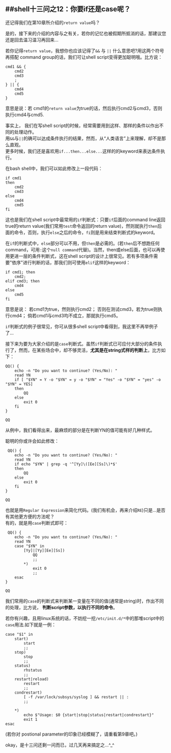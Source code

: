 ##shell十三问之12：你要if还是case呢？
--------------------------------------

还记得我们在第10章所介绍的`return value`吗？

是的，接下来的介绍的内容与之有关，若你的记忆也被假期所抵消的话，那建议您还是回去温习温习再回来...

若你记得`return value`，我想你也应该记得了`&&` 与 `||` 什么意思吧?用这两个符号再搭配 command group的话，我们可让shell script变得更加聪明哦。比方说：
```shell
cmd1 && {
    cmd2
	cmd3
	;
} || {
	cmd4
	cmd5
}
```
意思是说：若 cmd1的`return value`为true的话，然后执行cmd2与cmd3，否则执行cmd4与cmd5.

事实上， 我们在写shell script的时候，经常需要用到这样、那样的条件以作出不同的处理动作。  
用`&&`与`||`的确可以达成条件执行的结果，然而，从“人类语言”上来理解，却不是那么直观。  
更多时候，我们还是喜欢用`if...then...else...`这样的的keyword来表达条件执行。  

在bash shell中，我们可以如此修改上一段代码：
```shell
if cmd1
then
	cmd2
	cmd3
else
	cmd4
	cmd5
fi
```

这也是我们在shell script中最常用的`if`判断式：只要`if`后面的command line返回true的return value(我们常用`test`命令返回的return value)，然则就执行`then`后面的命令，否则，执行`else`之后的命令，`fi`则是用来结束判断式的keyword。


 在`if`的判断式中，`else`部分可以不用，但`then`是必需的。(若`then`后不想跑任何command，可用`:`这个`null command`代替)。当然，then或else后面，也可以再使用更进一层的条件判断式，这在shell script的设计上很常见。若有多项条件需要"依序"进行判断的话，那我们则可使用`elif`这样的keyword：
 
```shell
if cmd1; then
    cmd2;
elif cmd3; then
 	cmd4
else
 	cmd5
fi
```
 意思是说：
 	若cmd1为true，然则执行cmd2；
 	否则在测试cmd3，若为true则执行cmd4；
 	倘若cmd1与cmd3均不成立，那就执行cmd5。

 `if`判断式的例子很常见，你可从很多shell script中看得到，我这里不再举例子了...

 接下来为要为大家介绍的是`case`判断式。虽然`if`判断式已可应付大部分的条件执行了，然而，在某些场合中，却不够灵活，**尤其是在string式样的判断上**，比方如下：

```shell
QQ() {
    echo -n "Do you want to continue? (Yes/No): "
 	read YN
 	if [ "$YN" = Y -o "$YN" = y -o "$YN" = "Yes" -o "$YN" = "yes" -o "$YN" = YES]
 	then
 		QQ
 	else
 		exit 0
 	fi	
}

QQ
```

从例中，我们看得出来，最麻烦的部分是在判断YN的值可能有好几种样式。

聪明的你或许会如此修改：
```shell
 QQ() {
 	echo -n "Do you want to continue? (Yes/No): "
 	read YN
 	if echo "$YN" | grep -q '^[Yy]\([Ee][Ss]\)*$'
 	then
 		QQ
 	else
 		exit 0
 	fi	
}

QQ
```
也就是用`Regular Expression`来简化代码。(我们有机会，再来介绍`RE`)只是...是否有其他更方便的方法呢？  
有的，就是用`case`判断式即可：
```shell
 QQ() {
 	echo -n "Do you want to continue? (Yes/No): "
 	read YN
 	case "$YN" in
 		[Yy]|[Yy][Ee][Ss])
 			QQ
 			;;
 		*)
 			exit 0
 			;;
 	esac
}

QQ
```
我们常用的`case`的判断式来判断某一变量在不同的值(通常是string)时，作出不同的处理，比方说， **判断script参数，以执行不同的命令**。

若你有兴趣，且用linux系统的话，不妨挖一挖`/etc/init.d/*`中的那堆script中的`case`用法.如下就是一例：
```shell
case "$1" in
	start)
		start
		;;
	stop)
		stop
		;;
	status)
		rhstatus
		;;
	restart|reload)
		restart
		;;
	condrestart)
		[ -f /var/lock/subsys/syslog ] && restart || :
		;;

	*)
		echo $"Usage: $0 {start|stop|status|restart|condrestart}"
		exit 1
esac
```

(若你对 postional parameter的印象已经模糊了，请重看第9章吧。)

okay，是十三问还剩一问而已，过几天再来搞定之...^_^
